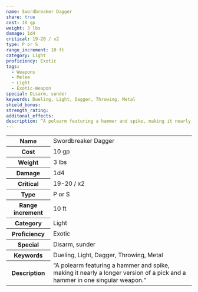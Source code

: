 ```yaml
---
name: Swordbreaker Dagger
share: true
cost: 10 gp
weight: 3 lbs
damage: 1d4
critical: 19-20 / x2
type: P or S
range_increment: 10 ft
category: Light
proficiency: Exotic
tags:
  - Weapons
  - Melee
  - Light
  - Exotic-Weapon
special: Disarm, sunder
keywords: Dueling, Light, Dagger, Throwing, Metal
shield_bonus: 
strength_rating: 
additonal_effects: 
description: “A polearm featuring a hammer and spike, making it nearly a longer version of a pick and a hammer in one singular weapon.”
---
```

<p><span dir="ltr" style="overflow-x: auto;"><table><tbody><tr><th dir="ltr">Name</th><td dir="ltr">Swordbreaker Dagger</td></tr><tr><th dir="ltr">Cost</th><td dir="ltr">10 gp</td></tr><tr><th dir="ltr">Weight</th><td dir="ltr">3 lbs</td></tr><tr><th dir="ltr">Damage</th><td dir="ltr">1d4</td></tr><tr><th dir="ltr">Critical</th><td dir="ltr">19-20 / x2</td></tr><tr><th dir="ltr">Type</th><td dir="ltr">P or S</td></tr><tr><th dir="ltr">Range increment</th><td dir="ltr">10 ft</td></tr><tr><th dir="ltr">Category</th><td dir="ltr">Light</td></tr><tr><th dir="ltr">Proficiency</th><td dir="ltr">Exotic</td></tr><tr><th dir="ltr">Special</th><td dir="ltr">Disarm, sunder</td></tr><tr><th dir="ltr">Keywords</th><td dir="ltr">Dueling, Light, Dagger, Throwing, Metal</td></tr><tr><th dir="ltr">Description</th><td dir="ltr">“A polearm featuring a hammer and spike, making it nearly a longer version of a pick and a hammer in one singular weapon.”</td></tr></tbody></table></span></p>